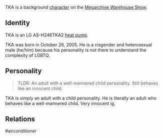 TKA is a background [character](Characters.md) on the [Megarchive Warehouse Show](Megarchive%20Warehouse%20Show.md).
## Identity

TKA is an LG AS-H246TKA2 [heat pump](Air%20Conditioners.md). 

TKA was born in October 26, 2005. He is a cisgender and heterosexual male (he/him) because his personality is not there to understand the complexity of LGBTQ.

## Personality

> TLDR: An adult with a well-mannered child personality. Still behaves like an innocent child.

TKA is simply an adult with a child personality. He is literally an adult who behaves like a well-mannered child. Very innocent ig.
## Relations

#airconditioner 
